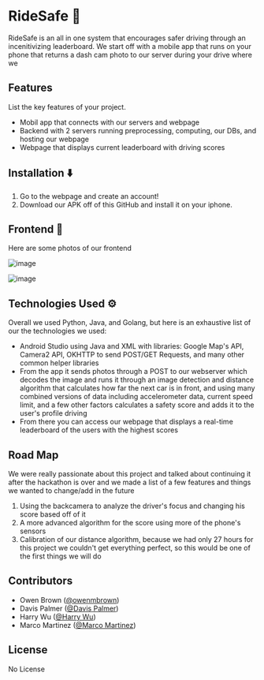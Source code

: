 # RideSafe 🚗
RideSafe is an all in one system that encourages safer driving through an incenitivizing leaderboard. We start off with a mobile app that runs on your phone that returns a dash cam photo to our server during your drive where we 

## Features
List the key features of your project.

- Mobil app that connects with our servers and webpage
- Backend with 2 servers running preprocessing, computing, our DBs, and hosting our webpage
- Webpage that displays current leaderboard with driving scores

## Installation ⬇️
1. Go to the webpage and create an account!
2. Download our APK off of this GitHub and install it on your iphone.


## Frontend 📱
Here are some photos of our frontend

![image](https://github.com/davisepalmer/RideSafe/assets/39246454/fbaa4ee7-1dbc-4cd3-af83-ef4edef32420)

![image](https://github.com/davisepalmer/RideSafe/assets/39246454/6d1035c3-bbe8-4b81-bff2-cd0302d1742d)


## Technologies Used ⚙️
Overall we used Python, Java, and Golang, but here is an exhaustive list of our the technologies we used:
- Android Studio using Java and XML with libraries: Google Map's API, Camera2 API, OKHTTP to send POST/GET Requests, and many other common helper libraries 
- From the app it sends photos through a POST to our webserver which decodes the image and runs it through an image detection and distance algorithm that calculates how far the next car is in front, and using many combined versions of data including accelerometer data, current speed limit, and a few other factors calculates a safety score and adds it to the user's profile driving
- From there you can access our webpage that displays a real-time leaderboard of the users with the highest scores 

## Road Map
We were really passionate about this project and talked about continuing it after the hackathon is over and we made a list of a few features and things we wanted to change/add in the future
1) Using the backcamera to analyze the driver's focus and changing his score based off of it
2) A more advanced algorithm for the score using more of the phone's sensors
3) Calibration of our distance algorithm, because we had only 27 hours for this project we couldn't get everything perfect, so this would be one of the first things we will do

## Contributors

- Owen Brown ([@owenmbrown](https://www.linkedin.com/in/owenbrown1/))
- Davis Palmer ([@Davis Palmer](https://www.linkedin.com/in/davisepalmer/))
- Harry Wu ([@Harry Wu](https://github.com/canuckiangamer))
- Marco Martinez ([@Marco Martinez](https://www.linkedin.com/in/marco-martinez-951672251/))


## License
No License

